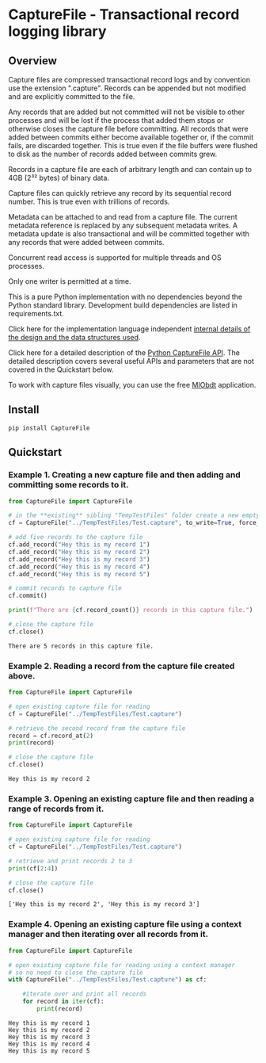 # CaptureFile - Transactional record logging library

## Overview

Capture files are compressed transactional record logs and by convention use the
extension ".capture". Records can be appended but not modified and are
explicitly committed to the file.

Any records that are added but not committed will not be visible to other
processes and will be lost if the process that added them stops or otherwise
closes the capture file before committing. All records that were added between
commits either become available together or, if the commit fails, are discarded
together. This is true even if the file buffers were flushed to disk as the
number of records added between commits grew.

Records in a capture file are each of arbitrary length and can contain up to 4GB
(2³² bytes) of binary data.

Capture files can quickly retrieve any record by its sequential record number.
This is true even with trillions of records.

Metadata can be attached to and read from a capture file. The current metadata
reference is replaced by any subsequent metadata writes. A metadata update is
also transactional and will be committed together with any records that were
added between commits.

Concurrent read access is supported for multiple threads and OS processes.

Only one writer is permitted at a time.

This is a pure Python implementation with no dependencies beyond the Python
standard library. Development build dependencies are listed in requirements.txt.

Click here for the implementation language independent [internal details of the
design and the data structures
used](https://github.com/MIOsoft/CaptureFile-Python/blob/master/docs/DESIGN.md).

Click here for a detailed description of the [Python CaptureFile
API](https://github.com/MIOsoft/CaptureFile-Python/blob/master/docs/CaptureFile.CaptureFile.md).
The detailed description covers several useful APIs and parameters that are not
covered in the Quickstart below.

To work with capture files visually, you can use the free [MIObdt](https://miosoft.com/miobdt/) application.

## Install

```
pip install CaptureFile
```

## Quickstart

### Example 1. Creating a new capture file and then adding and committing some records to it.


```python
from CaptureFile import CaptureFile

# in the **existing** sibling "TempTestFiles" folder create a new empty capture file
cf = CaptureFile("../TempTestFiles/Test.capture", to_write=True, force_new_empty_file=True)

# add five records to the capture file
cf.add_record("Hey this is my record 1")
cf.add_record("Hey this is my record 2")
cf.add_record("Hey this is my record 3")
cf.add_record("Hey this is my record 4")
cf.add_record("Hey this is my record 5")

# commit records to capture file
cf.commit()

print(f"There are {cf.record_count()} records in this capture file.")

# close the capture file
cf.close()
```

    There are 5 records in this capture file.
    

### Example 2. Reading a record from the capture file created above.


```python
from CaptureFile import CaptureFile

# open existing capture file for reading
cf = CaptureFile("../TempTestFiles/Test.capture")

# retrieve the second record from the capture file
record = cf.record_at(2)
print(record)

# close the capture file
cf.close()
```

    Hey this is my record 2
    

### Example 3. Opening an existing capture file and then reading a range of records from it.


```python
from CaptureFile import CaptureFile

# open existing capture file for reading
cf = CaptureFile("../TempTestFiles/Test.capture")

# retrieve and print records 2 to 3
print(cf[2:4])

# close the capture file
cf.close()
```

    ['Hey this is my record 2', 'Hey this is my record 3']
    

### Example 4. Opening an existing capture file using a context manager and then iterating over all records from it.


```python
from CaptureFile import CaptureFile

# open existing capture file for reading using a context manager
# so no need to close the capture file
with CaptureFile("../TempTestFiles/Test.capture") as cf:

    #iterate over and print all records
    for record in iter(cf):
        print(record)
```

    Hey this is my record 1
    Hey this is my record 2
    Hey this is my record 3
    Hey this is my record 4
    Hey this is my record 5
    
